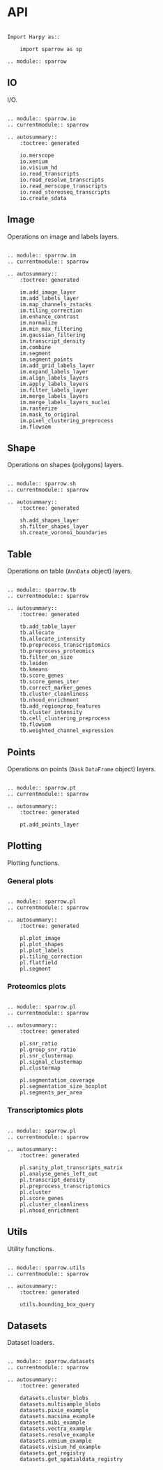 # API

```{eval-rst}

Import Harpy as::

    import sparrow as sp

.. module:: sparrow
```

## IO

I/O.

```{eval-rst}

.. module:: sparrow.io
.. currentmodule:: sparrow

.. autosummary::
    :toctree: generated

    io.merscope
    io.xenium
    io.visium_hd
    io.read_transcripts
    io.read_resolve_transcripts
    io.read_merscope_transcripts
    io.read_stereoseq_transcripts
    io.create_sdata

```

## Image

Operations on image and labels layers.

```{eval-rst}

.. module:: sparrow.im
.. currentmodule:: sparrow

.. autosummary::
    :toctree: generated

    im.add_image_layer
    im.add_labels_layer
    im.map_channels_zstacks
    im.tiling_correction
    im.enhance_contrast
    im.normalize
    im.min_max_filtering
    im.gaussian_filtering
    im.transcript_density
    im.combine
    im.segment
    im.segment_points
    im.add_grid_labels_layer
    im.expand_labels_layer
    im.align_labels_layers
    im.apply_labels_layers
    im.filter_labels_layer
    im.merge_labels_layers
    im.merge_labels_layers_nuclei
    im.rasterize
    im.mask_to_original
    im.pixel_clustering_preprocess
    im.flowsom
```

## Shape

Operations on shapes (polygons) layers.

```{eval-rst}

.. module:: sparrow.sh
.. currentmodule:: sparrow

.. autosummary::
    :toctree: generated

    sh.add_shapes_layer
    sh.filter_shapes_layer
    sh.create_voronoi_boundaries
```

## Table

Operations on table (`AnnData` object) layers.

```{eval-rst}

.. module:: sparrow.tb
.. currentmodule:: sparrow

.. autosummary::
    :toctree: generated

    tb.add_table_layer
    tb.allocate
    tb.allocate_intensity
    tb.preprocess_transcriptomics
    tb.preprocess_proteomics
    tb.filter_on_size
    tb.leiden
    tb.kmeans
    tb.score_genes
    tb.score_genes_iter
    tb.correct_marker_genes
    tb.cluster_cleanliness
    tb.nhood_enrichment
    tb.add_regionprop_features
    tb.cluster_intensity
    tb.cell_clustering_preprocess
    tb.flowsom
    tb.weighted_channel_expression
```

## Points

Operations on points (`Dask` `DataFrame` object) layers.

```{eval-rst}

.. module:: sparrow.pt
.. currentmodule:: sparrow

.. autosummary::
    :toctree: generated

    pt.add_points_layer
```

## Plotting

Plotting functions.

### General plots

```{eval-rst}

.. module:: sparrow.pl
.. currentmodule:: sparrow

.. autosummary::
    :toctree: generated

    pl.plot_image
    pl.plot_shapes
    pl.plot_labels
    pl.tiling_correction
    pl.flatfield
    pl.segment
```

### Proteomics plots

```{eval-rst}

.. module:: sparrow.pl
.. currentmodule:: sparrow

.. autosummary::
    :toctree: generated

    pl.snr_ratio
    pl.group_snr_ratio
    pl.snr_clustermap
    pl.signal_clustermap
    pl.clustermap

    pl.segmentation_coverage
    pl.segmentation_size_boxplot
    pl.segments_per_area
```

### Transcriptomics plots

```{eval-rst}

.. module:: sparrow.pl
.. currentmodule:: sparrow

.. autosummary::
    :toctree: generated

    pl.sanity_plot_transcripts_matrix
    pl.analyse_genes_left_out
    pl.transcript_density
    pl.preprocess_transcriptomics
    pl.cluster
    pl.score_genes
    pl.cluster_cleanliness
    pl.nhood_enrichment
```

## Utils

Utility functions.

```{eval-rst}

.. module:: sparrow.utils
.. currentmodule:: sparrow

.. autosummary::
    :toctree: generated

    utils.bounding_box_query
```

## Datasets

Dataset loaders.

```{eval-rst}

.. module:: sparrow.datasets
.. currentmodule:: sparrow

.. autosummary::
    :toctree: generated

    datasets.cluster_blobs
    datasets.multisample_blobs
    datasets.pixie_example
    datasets.macsima_example
    datasets.mibi_example
    datasets.vectra_example
    datasets.resolve_example
    datasets.xenium_example
    datasets.visium_hd_example
    datasets.get_registry
    datasets.get_spatialdata_registry
```
